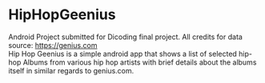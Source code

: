 # HipHopGeenius
Android Project submitted for Dicoding final project. All credits for data source: https://genius.com  
Hip Hop Geenius is a simple android app that shows a list of selected hip-hop Albums from various hip hop artists with brief details about the albums itself in similar regards to genius.com.
